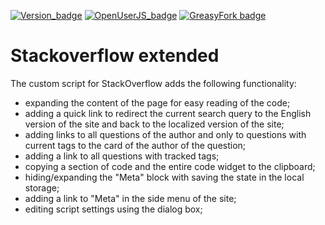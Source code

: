 [![Version_badge](https://img.shields.io/badge/dynamic/json?style=flat-square&color=%232C3E50&label=Version&query=%24.UserScript.version%5B0%5D.value&url=https%3A%2F%2Fopenuserjs.org%2Fmeta%2FXelaNimed%2FStackOverflow_extended.meta.json)](https://openuserjs.org/scripts/XelaNimed/StackOverflow_extended)
[![OpenUserJS_badge](https://img.shields.io/badge/dynamic/json?style=flat-square&suffix=%20installs&color=%232C3E50&label=OpenUserJS&query=%24.OpenUserJS.installs%5B0%5D.value&url=https%3A%2F%2Fopenuserjs.org%2Fmeta%2FXelaNimed%2FStackOverflow_extended.meta.json)](https://openuserjs.org/scripts/XelaNimed/StackOverflow_extended)
[![GreasyFork badge](https://img.shields.io/badge/dynamic/json?style=flat-square&color=%232C3E50&label=GreasyFork&query=total_installs&suffix=%20installs&url=https%3A%2F%2Fgreasyfork.org%2Fscripts%2F424184.json)](https://greasyfork.org/en/scripts/424184-stackoverflow-extended)

# Stackoverflow extended

The custom script for StackOverflow adds the following functionality:

- expanding the content of the page for easy reading of the code;
- adding a quick link to redirect the current search query to the English version of the site and back to the localized version of the site;
- adding links to all questions of the author and only to questions with current tags to the card of the author of the question;
- adding a link to all questions with tracked tags;
- copying a section of code and the entire code widget to the clipboard;
- hiding/expanding the "Meta" block with saving the state in the local storage;
- adding a link to "Meta" in the side menu of the site;
- editing script settings using the dialog box;
